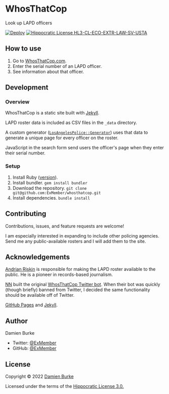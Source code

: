 # WhosThatCop

Look up LAPD officers

[![Deploy](https://github.com/ExMember/whosthatcop/actions/workflows/pages.yml/badge.svg)](https://github.com/ExMember/whosthatcop/actions/workflows/pages.yml)
[![Hippocratic License HL3-CL-ECO-EXTR-LAW-SV-USTA](https://img.shields.io/static/v1?label=Hippocratic%20License&message=HL3-CL-ECO-EXTR-LAW-SV-USTA&labelColor=5e2751&color=bc8c3d)](https://firstdonoharm.dev/version/3/0/cl-eco-extr-law-sv-usta.html)

## How to use

1. Go to [WhosThatCop.com](https://whosthatcop.com).
2. Enter the serial number of an LAPD officer.
3. See information about that officer.

## Development

### Overview

WhosThatCop is a static site built with [Jekyll](https://jekyllrb.com).

LAPD roster data is included as CSV files in the `_data` directory.

A custom generator
([`LosAngelesPolice::Generator`](_plugins/los_angeles_police.rb)) uses that data
to generate a unique page for every officer on the roster.

JavaScript in the search form send users the officer's page when they enter
their serial number.

### Setup

1. Install Ruby ([version](.ruby-version)).
2. Install bundler. `gem install bundler`
3. Download the repository. `git clone git@github.com:ExMember/whosthatcop.git`
4. Install dependencies. `bundle install`

## Contributing

Contributions, issues, and feature requests are welcome!

I am especially interested in expanding to include other policing agencies. Send
me any public-available rosters and I will add them to the site.

## Acknowledgements

[Andrian Riskin](https://chez-risk.in) is responsible for making the LAPD roster
available to the public. He is a pioneer in records-based journalism.

[NN](https://twitter.com/NN35007) built the original [WhosThatCop Twitter
bot](https://twitter.com/WhosThatCop). When their bot was quickly (though
briefly) banned from Twitter, I decided the same functionality should be
available off of Twitter.

[GitHub Pages](https://pages.github.com) and [Jekyll](https://jekyllrb.com).

## Author

Damien Burke

- Twitter: [@ExMember](https://twitter.com/exmember)
- GitHub: [@ExMember](https://github.com/exmember)

## License

Copyright © 2022 [Damien Burke](https://github.com/exmember)

Licensed under the terms of the [Hippocratic License 3.0.](LICENSE.md)
